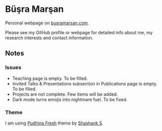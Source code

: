 # Büşra Marşan
Personal webpage on [busramarsan.com](https://busramarsan.com).

Please see my GitHub profile or webpage for detailed info about me, my research interests and contact information. 

## Notes
### Issues
* Teaching page is empty. To be filled.
* Invited Talks & Presentations subsection in Publications page is empty. To be filled.
* Projects are not complete. Few items will be added.
* Dark mode turns emojis into nightmare fuel. To be fixed.

### Theme
I am using [Pudhina Fresh](https://ritijjain.github.io/pudhina-fresh) theme by [Shashank S](https://github.com/knhash/). 
